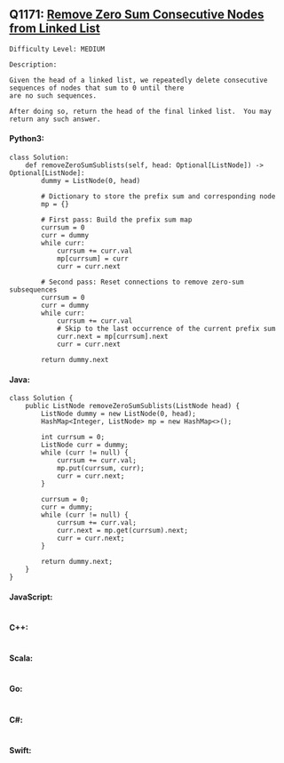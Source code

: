 ## Q1171: [Remove Zero Sum Consecutive Nodes from Linked List](https://leetcode.com/problems/remove-zero-sum-consecutive-nodes-from-linked-list/)

```
Difficulty Level: MEDIUM
```

```
Description:

Given the head of a linked list, we repeatedly delete consecutive sequences of nodes that sum to 0 until there
are no such sequences.

After doing so, return the head of the final linked list.  You may return any such answer.
```

#### Python3:

```
class Solution:
    def removeZeroSumSublists(self, head: Optional[ListNode]) -> Optional[ListNode]:
        dummy = ListNode(0, head)
        
        # Dictionary to store the prefix sum and corresponding node
        mp = {}
        
        # First pass: Build the prefix sum map
        currsum = 0
        curr = dummy
        while curr:
            currsum += curr.val
            mp[currsum] = curr
            curr = curr.next
        
        # Second pass: Reset connections to remove zero-sum subsequences
        currsum = 0
        curr = dummy
        while curr:
            currsum += curr.val
            # Skip to the last occurrence of the current prefix sum
            curr.next = mp[currsum].next
            curr = curr.next
        
        return dummy.next
```

#### Java:

```
class Solution {
    public ListNode removeZeroSumSublists(ListNode head) {
        ListNode dummy = new ListNode(0, head);
        HashMap<Integer, ListNode> mp = new HashMap<>();

        int currsum = 0;
        ListNode curr = dummy;
        while (curr != null) {
            currsum += curr.val;
            mp.put(currsum, curr);
            curr = curr.next;
        }

        currsum = 0;
        curr = dummy;
        while (curr != null) {
            currsum += curr.val;
            curr.next = mp.get(currsum).next;
            curr = curr.next;
        }

        return dummy.next;
    }
}
```

#### JavaScript:

```

```

#### C++:

```

```

#### Scala:

```

```

#### Go:

```

```

#### C#:

```

```

#### Swift:

```

```